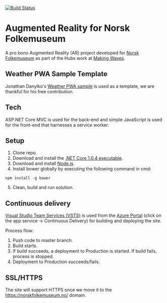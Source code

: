 [![Build Status](https://sirarsalih.visualstudio.com/_apis/public/build/definitions/126458c6-b300-4f33-b78d-4c7b968a910f/4/badge)](https://sirarsalih.visualstudio.com/MyFirstProject/_build/index?definitionId=4)

# Augmented Reality for Norsk Folkemuseum

A pro bono Augmented Reality (AR) project developed for [Norsk Folkemuseum](https://norskfolkemuseum.no/) as part of the Hubs work at [Making Waves](https://www.makingwaves.com/).

## Weather PWA Sample Template

Jonathan Danylko's [Weather PWA sample](https://dzone.com/articles/building-progressive-web-applications-pwa-with-vis) is used as a template, we are thankful for his free contribution.

## Tech

ASP.NET Core MVC is used for the back-end and simple JavaScript is used for the front-end that harnesses a service worker.

## Setup

1. Clone repo.
2. Download and install the [.NET Core 1.0.4 executable](https://github.com/dotnet/core/blob/master/release-notes/download-archives/1.0.4-download.md).
3. Download and install [Node.js](https://nodejs.org/en/download/).
4. Install bower globally by executing the following command in cmd:

```
npm install -g bower
```

5. Clean, build and run solution.

## Continuous delivery

[Visual Studio Team Services (VSTS)](https://www.visualstudio.com/team-services/) is used from the [Azure Portal](https://portal.azure.com) (click on the app service -> Continuous Delivery) for building and deploying the site.

Process flow:

1. Push code to master branch.
2. Build starts.
3. If build succeeds, a deployment to Production is started. If build fails, process is stopped.
4. Deployment to Production succeeds/fails.

## SSL/HTTPS

The site will support HTTPS once we move it to the https://norskfolkemuseum.no/ domain.
